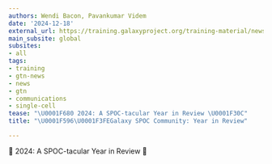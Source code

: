 ```yaml
---
authors: Wendi Bacon, Pavankumar Videm
date: '2024-12-18'
external_url: https://training.galaxyproject.org/training-material/news/2024/12/18/spoc.html
main_subsite: global
subsites:
- all
tags:
- training
- gtn-news
- news
- gtn
- communications
- single-cell
tease: "\U0001F680 2024: A SPOC-tacular Year in Review \U0001F30C"
title: "\U0001F596\U0001F3FEGalaxy SPOC Community: Year in Review"

---
```

🚀 2024: A SPOC-tacular Year in Review 🌌